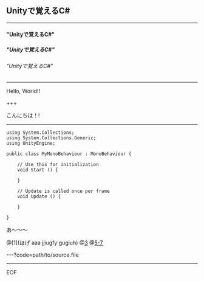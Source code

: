 ## Unityで覚えるC#

---
#### "Unityで覚えるC#"
##### "Unityで覚えるC#"
###### "Unityで覚えるC#"

---

Hello, World!!

+++

こんにちは！!

---

```
using System.Collections;
using System.Collections.Generic;
using UnityEngine;

public class MyMonoBehaviour : MonoBehaviour {

	// Use this for initialization
	void Start () {
		
	}
	
	// Update is called once per frame
	void Update () {
		
	}
    
}
```
あ〜〜〜

@[1](ほげ aaa jjiugfy gugiuh)
@[3](dydfiguygiughoi)
@[5-7](aaaaaaaaa)

---?code=path/to/source.file



---

EOF
